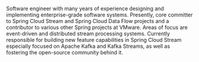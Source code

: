 Software engineer with many years of experience designing and implementing enterprise-grade software systems. Presently, core committer to Spring Cloud Stream and Spring Cloud Data Flow projects and a contributor to various other Spring projects at VMware. Areas of focus are event-driven and distributed stream processing systems. Currently responsible for building new feature capabilities in Spring Cloud Stream especially focused on Apache Kafka and Kafka Streams, as well as fostering the open-source community behind it.